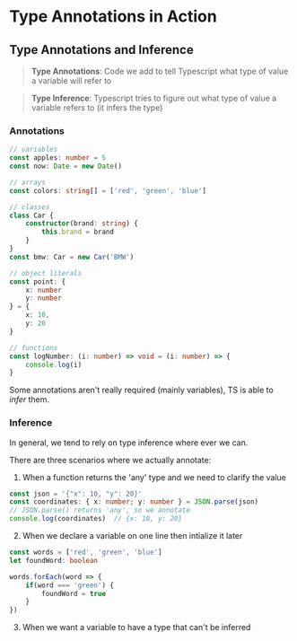 # Type Annotations in Action

## Type Annotations and Inference

> **Type Annotations**: Code we add to tell Typescript what type of value a variable will refer to

> **Type Inference**: Typescript tries to figure out what type of value a variable refers to (it infers the type)

### Annotations
```ts
// variables
const apples: number = 5
const now: Date = new Date()

// arrays
const colors: string[] = ['red', 'green', 'blue']

// classes
class Car {
    constructor(brand: string) {
        this.brand = brand
    }
}
const bmw: Car = new Car('BMW')

// object literals
const point: { 
    x: number 
    y: number 
} = {
    x: 10,
    y: 20
}

// functions
const logNumber: (i: number) => void = (i: number) => {
    console.log(i)
}
```
Some annotations aren't really required (mainly variables), TS is able to *infer* them.

### Inference
In general, we tend to rely on type inference where ever we can. 

There are three scenarios where we actually annotate:

1. When a function returns the 'any' type and we need to clarify the value
```ts
const json = '{"x": 10, "y": 20}'
const coordinates: { x: number; y: number } = JSON.parse(json)  
// JSON.parse() returns 'any', so we annotate
console.log(coordinates)  // {x: 10, y: 20}
```
2. When we declare a variable on one line then intialize it later
```ts
const words = ['red', 'green', 'blue']
let foundWord: boolean

words.forEach(word => {
    if(word === 'green') {
        foundWord = true
    }
})
```
3. When we want a variable to have a type that can't be inferred



































